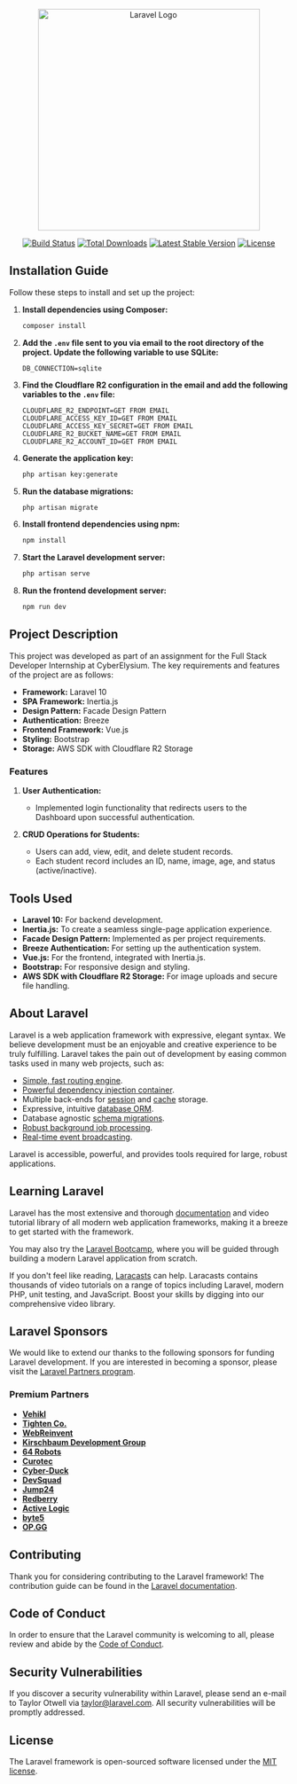 <p align="center"><a href="https://laravel.com" target="_blank"><img src="https://raw.githubusercontent.com/laravel/art/master/logo-lockup/5%20SVG/2%20CMYK/1%20Full%20Color/laravel-logolockup-cmyk-red.svg" width="400" alt="Laravel Logo"></a></p>

<p align="center">
<a href="https://github.com/laravel/framework/actions"><img src="https://github.com/laravel/framework/workflows/tests/badge.svg" alt="Build Status"></a>
<a href="https://packagist.org/packages/laravel/framework"><img src="https://img.shields.io/packagist/dt/laravel/framework" alt="Total Downloads"></a>
<a href="https://packagist.org/packages/laravel/framework"><img src="https://img.shields.io/packagist/v/laravel/framework" alt="Latest Stable Version"></a>
<a href="https://packagist.org/packages/laravel/framework"><img src="https://img.shields.io/packagist/l/laravel/framework" alt="License"></a>
</p>

## Installation Guide

Follow these steps to install and set up the project:

1. **Install dependencies using Composer:**
    ```sh
    composer install
    ```

2. **Add the `.env` file sent to you via email to the root directory of the project. Update the following variable to use SQLite:**
    ```env
    DB_CONNECTION=sqlite
    ```

3. **Find the Cloudflare R2 configuration in the email and add the following variables to the `.env` file:**
    ```env
    CLOUDFLARE_R2_ENDPOINT=GET FROM EMAIL
    CLOUDFLARE_ACCESS_KEY_ID=GET FROM EMAIL
    CLOUDFLARE_ACCESS_KEY_SECRET=GET FROM EMAIL
    CLOUDFLARE_R2_BUCKET_NAME=GET FROM EMAIL
    CLOUDFLARE_R2_ACCOUNT_ID=GET FROM EMAIL
    ```

4. **Generate the application key:**
    ```sh
    php artisan key:generate
    ```

5. **Run the database migrations:**
    ```sh
    php artisan migrate
    ```

6. **Install frontend dependencies using npm:**
    ```sh
    npm install
    ```

7. **Start the Laravel development server:**
    ```sh
    php artisan serve
    ```

8. **Run the frontend development server:**
    ```sh
    npm run dev
    ```

## Project Description

This project was developed as part of an assignment for the Full Stack Developer Internship at CyberElysium. The key requirements and features of the project are as follows:

- **Framework:** Laravel 10
- **SPA Framework:** Inertia.js
- **Design Pattern:** Facade Design Pattern
- **Authentication:** Breeze
- **Frontend Framework:** Vue.js
- **Styling:** Bootstrap
- **Storage:** AWS SDK with Cloudflare R2 Storage

### Features

1. **User Authentication:**
   - Implemented login functionality that redirects users to the Dashboard upon successful authentication.

2. **CRUD Operations for Students:**
   - Users can add, view, edit, and delete student records.
   - Each student record includes an ID, name, image, age, and status (active/inactive).

## Tools Used

- **Laravel 10:** For backend development.
- **Inertia.js:** To create a seamless single-page application experience.
- **Facade Design Pattern:** Implemented as per project requirements.
- **Breeze Authentication:** For setting up the authentication system.
- **Vue.js:** For the frontend, integrated with Inertia.js.
- **Bootstrap:** For responsive design and styling.
- **AWS SDK with Cloudflare R2 Storage:** For image uploads and secure file handling.

## About Laravel

Laravel is a web application framework with expressive, elegant syntax. We believe development must be an enjoyable and creative experience to be truly fulfilling. Laravel takes the pain out of development by easing common tasks used in many web projects, such as:

- [Simple, fast routing engine](https://laravel.com/docs/routing).
- [Powerful dependency injection container](https://laravel.com/docs/container).
- Multiple back-ends for [session](https://laravel.com/docs/session) and [cache](https://laravel.com/docs/cache) storage.
- Expressive, intuitive [database ORM](https://laravel.com/docs/eloquent).
- Database agnostic [schema migrations](https://laravel.com/docs/migrations).
- [Robust background job processing](https://laravel.com/docs/queues).
- [Real-time event broadcasting](https://laravel.com/docs/broadcasting).

Laravel is accessible, powerful, and provides tools required for large, robust applications.

## Learning Laravel

Laravel has the most extensive and thorough [documentation](https://laravel.com/docs) and video tutorial library of all modern web application frameworks, making it a breeze to get started with the framework.

You may also try the [Laravel Bootcamp](https://bootcamp.laravel.com), where you will be guided through building a modern Laravel application from scratch.

If you don't feel like reading, [Laracasts](https://laracasts.com) can help. Laracasts contains thousands of video tutorials on a range of topics including Laravel, modern PHP, unit testing, and JavaScript. Boost your skills by digging into our comprehensive video library.

## Laravel Sponsors

We would like to extend our thanks to the following sponsors for funding Laravel development. If you are interested in becoming a sponsor, please visit the [Laravel Partners program](https://partners.laravel.com).

### Premium Partners

- **[Vehikl](https://vehikl.com/)**
- **[Tighten Co.](https://tighten.co)**
- **[WebReinvent](https://webreinvent.com/)**
- **[Kirschbaum Development Group](https://kirschbaumdevelopment.com)**
- **[64 Robots](https://64robots.com)**
- **[Curotec](https://www.curotec.com/services/technologies/laravel/)**
- **[Cyber-Duck](https://cyber-duck.co.uk)**
- **[DevSquad](https://devsquad.com/hire-laravel-developers)**
- **[Jump24](https://jump24.co.uk)**
- **[Redberry](https://redberry.international/laravel/)**
- **[Active Logic](https://activelogic.com)**
- **[byte5](https://byte5.de)**
- **[OP.GG](https://op.gg)**

## Contributing

Thank you for considering contributing to the Laravel framework! The contribution guide can be found in the [Laravel documentation](https://laravel.com/docs/contributions).

## Code of Conduct

In order to ensure that the Laravel community is welcoming to all, please review and abide by the [Code of Conduct](https://laravel.com/docs/contributions#code-of-conduct).

## Security Vulnerabilities

If you discover a security vulnerability within Laravel, please send an e-mail to Taylor Otwell via [taylor@laravel.com](mailto:taylor@laravel.com). All security vulnerabilities will be promptly addressed.

## License

The Laravel framework is open-sourced software licensed under the [MIT license](https://opensource.org/licenses/MIT).
